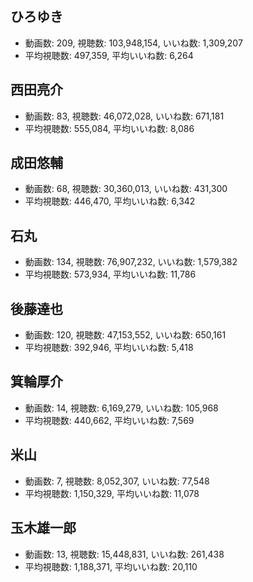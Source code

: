 ## ひろゆき

-   動画数: 209, 視聴数: 103,948,154, いいね数: 1,309,207
-   平均視聴数: 497,359, 平均いいね数: 6,264

## 西田亮介

-   動画数: 83, 視聴数: 46,072,028, いいね数: 671,181
-   平均視聴数: 555,084, 平均いいね数: 8,086

## 成田悠輔

-   動画数: 68, 視聴数: 30,360,013, いいね数: 431,300
-   平均視聴数: 446,470, 平均いいね数: 6,342

## 石丸

-   動画数: 134, 視聴数: 76,907,232, いいね数: 1,579,382
-   平均視聴数: 573,934, 平均いいね数: 11,786

## 後藤達也

-   動画数: 120, 視聴数: 47,153,552, いいね数: 650,161
-   平均視聴数: 392,946, 平均いいね数: 5,418

## 箕輪厚介

-   動画数: 14, 視聴数: 6,169,279, いいね数: 105,968
-   平均視聴数: 440,662, 平均いいね数: 7,569

## 米山

-   動画数: 7, 視聴数: 8,052,307, いいね数: 77,548
-   平均視聴数: 1,150,329, 平均いいね数: 11,078

## 玉木雄一郎

-   動画数: 13, 視聴数: 15,448,831, いいね数: 261,438
-   平均視聴数: 1,188,371, 平均いいね数: 20,110


